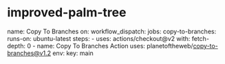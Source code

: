 # improved-palm-tree
name: Copy To Branches
on:
  workflow_dispatch:
jobs:
  copy-to-branches:
    runs-on: ubuntu-latest
    steps:
      - uses: actions/checkout@v2
        with:
          fetch-depth: 0
      - name: Copy To Branches Action
        uses: planetoftheweb/copy-to-branches@v1.2
        env:
          key: main
